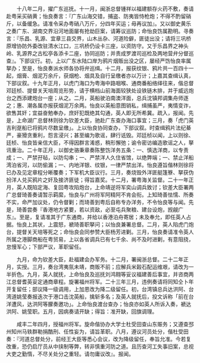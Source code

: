 <!-- { "loadSidebar": true } -->
　　十八年二月，擢广东巡抚。十一月，闽浙总督锺祥以福建额存火药不敷，奏请赴粤采买硝黄；怡良奏言：『广东山海交错，捕盗、防夷皆恃枪炮；不得不酌留硝斤，以备缓急。请准令采办粤硝八万斤，分四年买运；毋再议加』。又以御史黄乐之奏广东、湖南交界沿河地面屡有抢劫巨案，请筹议巡防；命怡良饬属勘明。寻奏言：『乐昌、乳源、宜章三县交界，山木丛杂、河道险僻，匪徒出没；请将三巩桥原增协防外委改驻清水江口，三巩桥仍设卡三座，以资防守。又于乐昌界之神头岭、乳源界之古松亭各添卡二座，协同巡防；并责成罗渡司巡检及两地营弁分督巡查』。下部议行。初，上以广东水陆口岸为鸦片烟贩出没之区，屡经严饬怡良率属拏办；至是，怡良奏派水师各协将弁巡缉。十二月，报获纹银、鸦片共一百四十一起，烟膏、烟泥万余斤，获烟枪、烟具及自行呈缴者亦以万计；上嘉其查缉认真，下部议叙。十九年正月，以虎门海口为粤海中路咽喉、通商番船络绎往来，偕总督邓廷桢、提督关天培周览形势，请于横档山前海面较狭处设铁链木排，并于威远炮台之西添建炮台一座；从之。二月，英船驶泊南澳洋面，总兵沈镇邦调集舟师逐之；惠、潮各属亦报获烟泥万余两。怡良以英船意图销私，缉捕虽严，夷情变诈，欲售其奸；宜益奋勉奉办，庶奸犯既绝其勾通，英人即无所希冀。疏入，报闻。先是，上命湖广总督林则徐为钦差大臣，驰赴广东查办海口事宜；三月，奏「虎门英吉利趸船已将鸦片尽数呈缴」。上以怡良协同查办，下部议叙。时查缉鸦片法纪綦严，豪猾贪重利，怨言浸兴；甚至编为歌谣，肆行诋毁。邓廷桢以闻，上以则徐、廷桢、怡良皆亲信大臣，不得因群言淆惑，稍形懈弛；谕令密访编造歌谣之人，拏讯重治。二十年正月，以御史骆秉章奏陈整饬洋务五条：一、慎选洋商，以专责成；一、严禁孖毡，以防勾串；一、严禁洋人久住省馆，以绝弊端；一、禁止洋船湾泊省河，以防偷漏；一、内地洋银、纹银，一律严禁出洋。怡良遵旨偕林则徐将已办及见定章程分晰覆奏；下军机大臣议行。三月，奏烧毁外洋匪艇篷簝、拏获伪扮洋人兑买鸦片之奸及接济匪徒；得旨嘉奖。十二月，署粤海关监督。二十一年正月，英人既陷定海、复回粤攻陷炮台，上命靖逆将军奕山调兵致讨；钦差大臣署两广总督琦善奏请暂示羁縻，怡良与广州将军阿精阿不肯会衔。上知琦善怯懦、所奏不实，命严加议处，仍令督剿；而琦善到粤后自称专办洋务，不令怡良等与闻。先是，琦善尝奏『香港地方紧要，若以资敌，必至屯兵聚粮、建台设炮，觊觎广东』。至是，复请准其于广东通商，并给以香港泊舟寄居；未及奉允，即任英人占据。怡良上其状，上震怒，褫琦善职拏问；以怡良兼署总督。二月，英人陷虎门炮台，提督关天培等死之；命怡良会同参赞大臣杨芳进剿。三月，怡良奏请准令英人所属之港脚商船在粤贸易，上以各省调兵已有七千余、尚不及时进剿，有意阻挠，怠慢军心；下部严议，革职留任。

　　九月，命为钦差大臣，赴福建会办军务。十二月，署闽浙总督。二十二年正月，实授。三月，奏台湾夷氛未靖，商贩不前；应解兵米榖石配运维艰，请改为一半折色。九月，英人就抚，上命怡良及巡抚刘鸿翱等妥议福建善后事宜，并咨商两江总督耆英妥定通商章程。旋署福州将军。二十三年三月，违例奏请将同知仝卜年开复留任；部议降一级调用，上加恩改为降二级留任。初，台湾镇总兵达洪阿、台湾道姚莹奏报迭次于港口击沈英船，擒斩多名；及英人就抚后，投文诉称「前在台洋遭风，达洪阿等朦奏邀功」。上命怡良渡台查办；怡良亦如英人所诉入奏，褫达洪阿、姚莹职。五月，因病奏请开缺；得旨：准开缺，回旗调理。

　　咸丰二年四月，授福州将军。旋命偕协办大学士杜受田查山东赈务；又遵查邳州知州马轶群勒捐酷刑、任性妄为，请旨革职。八月，遵议河员处分，偕杜受田奏：『河道总督处分，前经王大臣等悉心会议，改为降级留任，奉旨允准。今若复改重，恐仍启厅员从中挟制等弊，转非慎重河防之道。且历查河工失事旧案，总视大吏之勤惰，不尽关处分之重轻。请勿庸议改』。报闻。

